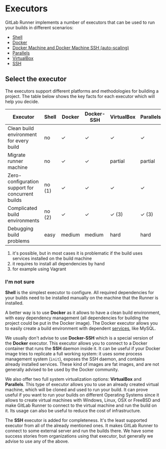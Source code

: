 # Executors

GitLab Runner implements a number of executors that can be used to run your
builds in different scenarios:

- [Shell](shell.md)
- [Docker](docker.md)
- [Docker Machine and Docker Machine SSH (auto-scaling)](../install/auto-scaling.md)
- [Parallels](parallels.md)
- [VirtualBox](virtualbox.md)
- [SSH](ssh.md)

## Select the executor

The executors support different platforms and methodologies for building a
project. The table below shows the key facts for each executor which will help
you decide.

| Executor                                          | Shell   | Docker | Docker-SSH | VirtualBox | Parallels | SSH  |
|---------------------------------------------------|---------|--------|------------|------------|-----------|------|
| Clean build environment for every build           | no      | ✓      | ✓          | ✓          | ✓         | no   |
| Migrate runner machine                            | no      | ✓      | ✓          | partial    | partial   | no   |
| Zero-configuration support for concurrent builds  | no (1)  | ✓      | ✓          | ✓          | ✓         | no   |
| Complicated build environments                    | no (2)  | ✓      | ✓          | ✓ (3)      | ✓ (3)     | no   |
| Debugging build problems                          | easy    | medium | medium     | hard       | hard      | easy |

1. it's possible, but in most cases it is problematic if the build uses services
   installed on the build machine
2. it requires to install all dependencies by hand
3. for example using Vagrant

### I'm not sure

**Shell** is the simplest executor to configure. All required dependencies for
your builds need to be installed manually on the machine that the Runner is
installed.

A better way is to use **Docker** as it allows to have a clean build environment,
with easy dependency management (all dependencies for building the project could
be put in the Docker image). The Docker executor allows you to easily create
a build environment with dependent [services], like MySQL.

We usually don't advise to use **Docker-SSH** which is a special version of
the **Docker** executor. This executor allows you to connect to a Docker
container that runs the **SSH** daemon inside it. It can be useful if your
Docker image tries to replicate a full working system: it uses some process
management system (`init`), exposes the SSH daemon, and contains already
installed services. These kind of images are fat images, and are not generally
advised to be used by the Docker community.

We also offer two full system virtualization options: **VirtualBox** and
**Parallels**. This type of executor allows you to use an already created
virtual machine, which will be cloned and used to run your build. It can prove
useful if you want to run your builds on different Operating Systems since it
allows to create virtual machines with Windows, Linux, OSX or FreeBSD and make
GitLab Runner to connect to the virtual machine and run the build on it. Its
usage can also be useful to reduce the cost of infrastructure.

The **SSH** executor is added for completeness. It's the least supported
executor from all of the already mentioned ones. It makes GitLab Runner to
connect to some external server and run the builds there. We have some success
stories from organizations using that executor, but generally we advise to use
any of the above.

[services]: http://doc.gitlab.com/ce/ci/services/README.html
